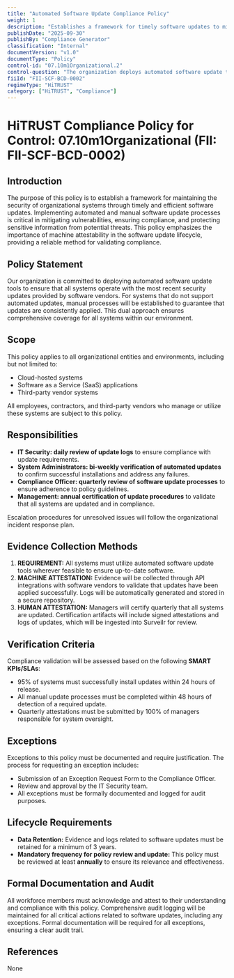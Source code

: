 ```yaml
---
title: "Automated Software Update Compliance Policy"
weight: 1
description: "Establishes a framework for timely software updates to mitigate vulnerabilities and ensure compliance across all organizational systems."
publishDate: "2025-09-30"
publishBy: "Compliance Generator"
classification: "Internal"
documentVersion: "v1.0"
documentType: "Policy"
control-id: "07.10m1Organizational.2"
control-question: "The organization deploys automated software update tools in order to ensure that systems are running the most recent security updates provided by the software vendor and installs software updates manually for systems that do not support automated software updates."
fiiId: "FII-SCF-BCD-0002"
regimeType: "HiTRUST"
category: ["HiTRUST", "Compliance"]
---
```


# HiTRUST Compliance Policy for Control: 07.10m1Organizational (FII: FII-SCF-BCD-0002)

## Introduction
The purpose of this policy is to establish a framework for maintaining the security of organizational systems through timely and efficient software updates. Implementing automated and manual software update processes is critical in mitigating vulnerabilities, ensuring compliance, and protecting sensitive information from potential threats. This policy emphasizes the importance of machine attestability in the software update lifecycle, providing a reliable method for validating compliance.

## Policy Statement
Our organization is committed to deploying automated software update tools to ensure that all systems operate with the most recent security updates provided by software vendors. For systems that do not support automated updates, manual processes will be established to guarantee that updates are consistently applied. This dual approach ensures comprehensive coverage for all systems within our environment.

## Scope
This policy applies to all organizational entities and environments, including but not limited to:
- Cloud-hosted systems
- Software as a Service (SaaS) applications
- Third-party vendor systems

All employees, contractors, and third-party vendors who manage or utilize these systems are subject to this policy.

## Responsibilities
- **IT Security: daily review of update logs** to ensure compliance with update requirements.
- **System Administrators: bi-weekly verification of automated updates** to confirm successful installations and address any failures.
- **Compliance Officer: quarterly review of software update processes** to ensure adherence to policy guidelines.
- **Management: annual certification of update procedures** to validate that all systems are updated and in compliance.

Escalation procedures for unresolved issues will follow the organizational incident response plan.

## Evidence Collection Methods
1. **REQUIREMENT:** All systems must utilize automated software update tools wherever feasible to ensure up-to-date software.
2. **MACHINE ATTESTATION:** Evidence will be collected through API integrations with software vendors to validate that updates have been applied successfully. Logs will be automatically generated and stored in a secure repository.
3. **HUMAN ATTESTATION:** Managers will certify quarterly that all systems are updated. Certification artifacts will include signed attestations and logs of updates, which will be ingested into Surveilr for review.

## Verification Criteria
Compliance validation will be assessed based on the following **SMART** **KPIs/SLAs**:
- 95% of systems must successfully install updates within 24 hours of release.
- All manual update processes must be completed within 48 hours of detection of a required update.
- Quarterly attestations must be submitted by 100% of managers responsible for system oversight.

## Exceptions
Exceptions to this policy must be documented and require justification. The process for requesting an exception includes:
- Submission of an Exception Request Form to the Compliance Officer.
- Review and approval by the IT Security team.
- All exceptions must be formally documented and logged for audit purposes.

## Lifecycle Requirements
- **Data Retention:** Evidence and logs related to software updates must be retained for a minimum of 3 years.
- **Mandatory frequency for policy review and update:** This policy must be reviewed at least **annually** to ensure its relevance and effectiveness.

## Formal Documentation and Audit
All workforce members must acknowledge and attest to their understanding and compliance with this policy. Comprehensive audit logging will be maintained for all critical actions related to software updates, including any exceptions. Formal documentation will be required for all exceptions, ensuring a clear audit trail.

## References
None